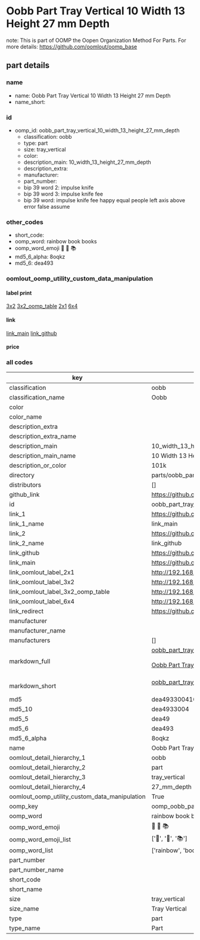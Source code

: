 # Oobb Part Tray Vertical 10 Width 13 Height 27 mm Depth  

note: This is part of OOMP the Oopen Organization Method For Parts. For more details: https://github.com/oomlout/oomp_base

##  part details
  







### name
* name: Oobb Part Tray Vertical 10 Width 13 Height 27 mm Depth
* name_short: 
### id
* oomp_id: oobb_part_tray_vertical_10_width_13_height_27_mm_depth
  * classification: oobb
  * type: part
  * size: tray_vertical
  * color: 
  * description_main: 10_width_13_height_27_mm_depth
  * description_extra: 
  * manufacturer: 
  * part_number: 
  * bip 39 word 2: impulse knife
  * bip 39 word 3: impulse knife fee
  * bip 39 word: impulse knife fee happy equal people left axis above error false assume

### other_codes
* short_code: 
* oomp_word: rainbow book books
* oomp_word_emoji :rainbow: :book: :books:
* md5_6_alpha: 8oqkz
* md5_6: dea493






### oomlout_oomp_utility_custom_data_manipulation
#### label print
[3x2](http://192.168.1.245:1112/?label=oomp%208oqkz)
[3x2_oomp_table](http://192.168.1.108:1112/?label=oomp%208oqkz)
[2x1](http://192.168.1.242:1112/?label=oomp%208oqkz)
[6x4](http://192.168.1.55:1112/?label=oomp%208oqkz)    

#### link

[link_main](https://github.com/oomlout/oomlout_oomp_version_1_messy/tree/main/parts/oobb_part_tray_vertical_10_width_13_height_27_mm_depth) [link_github](https://github.com/oomlout/oomlout_oomp_version_1_messy/tree/main/parts/oobb_part_tray_vertical_10_width_13_height_27_mm_depth)                             

#### price







### all codes 
| key | value |  
| --- | --- |  
| classification | oobb |  
| classification_name | Oobb |  
| color |  |  
| color_name |  |  
| description_extra |  |  
| description_extra_name |  |  
| description_main | 10_width_13_height_27_mm_depth |  
| description_main_name | 10 Width 13 Height 27 mm Depth |  
| description_or_color | 101k |  
| directory | parts/oobb_part_tray_vertical_10_width_13_height_27_mm_depth |  
| distributors | [] |  
| github_link | https://github.com/oomlout/oomlout_oomp_part_src/tree/main/parts/oobb_part_tray_vertical_10_width_13_height_27_mm_depth |  
| id | oobb_part_tray_vertical_10_width_13_height_27_mm_depth |  
| link_1 | https://github.com/oomlout/oomlout_oomp_version_1_messy/tree/main/parts/oobb_part_tray_vertical_10_width_13_height_27_mm_depth |  
| link_1_name | link_main |  
| link_2 | https://github.com/oomlout/oomlout_oomp_version_1_messy/tree/main/parts/oobb_part_tray_vertical_10_width_13_height_27_mm_depth |  
| link_2_name | link_github |  
| link_github | https://github.com/oomlout/oomlout_oomp_version_1_messy/tree/main/parts/oobb_part_tray_vertical_10_width_13_height_27_mm_depth |  
| link_main | https://github.com/oomlout/oomlout_oomp_version_1_messy/tree/main/parts/oobb_part_tray_vertical_10_width_13_height_27_mm_depth |  
| link_oomlout_label_2x1 | http://192.168.1.242:1112/?label=oomp%208oqkz |  
| link_oomlout_label_3x2 | http://192.168.1.245:1112/?label=oomp%208oqkz |  
| link_oomlout_label_3x2_oomp_table | http://192.168.1.108:1112/?label=oomp%208oqkz |  
| link_oomlout_label_6x4 | http://192.168.1.55:1112/?label=oomp%208oqkz |  
| link_redirect | https://github.com/oomlout/oomlout_oomp_version_1_messy/tree/main/parts/oobb_part_tray_vertical_10_width_13_height_27_mm_depth |  
| manufacturer |  |  
| manufacturer_name |  |  
| manufacturers | [] |  
| markdown_full | [oobb_part_tray_vertical_10_width_13_height_27_mm_depth](none)<br>[](none)<br>[Oobb Part Tray Vertical 10 Width 13 Height 27 Mm Depth](none)<br><br> |  
| markdown_short | [oobb_part_tray_vertical_10_width_13_height_27_mm_depth](none)<br><br> |  
| md5 | dea493300410efe68b26068ea91eeb91 |  
| md5_10 | dea4933004 |  
| md5_5 | dea49 |  
| md5_6 | dea493 |  
| md5_6_alpha | 8oqkz |  
| name | Oobb Part Tray Vertical 10 Width 13 Height 27 mm Depth |  
| oomlout_detail_hierarchy_1 | oobb |  
| oomlout_detail_hierarchy_2 | part |  
| oomlout_detail_hierarchy_3 | tray_vertical |  
| oomlout_detail_hierarchy_4 | 27_mm_depth |  
| oomlout_oomp_utility_custom_data_manipulation | True |  
| oomp_key | oomp_oobb_part_tray_vertical_10_width_13_height_27_mm_depth |  
| oomp_word | rainbow book books |  
| oomp_word_emoji | :rainbow: :book: :books: |  
| oomp_word_emoji_list | [':rainbow:', ':book:', ':books:'] |  
| oomp_word_list | ['rainbow', 'book', 'books'] |  
| part_number |  |  
| part_number_name |  |  
| short_code |  |  
| short_name |  |  
| size | tray_vertical |  
| size_name | Tray Vertical |  
| type | part |  
| type_name | Part |  
